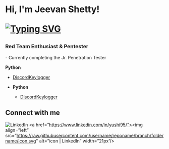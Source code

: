 <h1>Hi, I'm Jeevan Shetty! <br/>
   
[![Typing SVG](https://readme-typing-svg.herokuapp.com?font=courier+new&color=0BF700&lines=a.k.a+M4s00m)](https://git.io/typing-svg)

<h3>Red Team Enthusiast & Pentester</h3>    
   - Currently completing the Jr. Penetration Tester  

<b>Python</b>
  - [DiscordKeylogger](https://github.com/M4SOOM/DiscordKeyLogger)
 

- <b>Python</b>
  - [DiscordKeylogger](https://github.com/M4SOOM/DiscordKeyLogger)



<h2> Connect with me</h2>

![LinkedIn](https://img.shields.io/badge/linkedin-%230077B5.svg?style=for-the-badge&logo=linkedin&logoColor=white)
<a href=”https://www.linkedin.com/in/yushi95/"><img align=”left” src=”https://raw.githubusercontent.com/username/reponame/branch/foldername/icon.svg" alt=”icon | LinkedIn” width=”21px”/></a>


